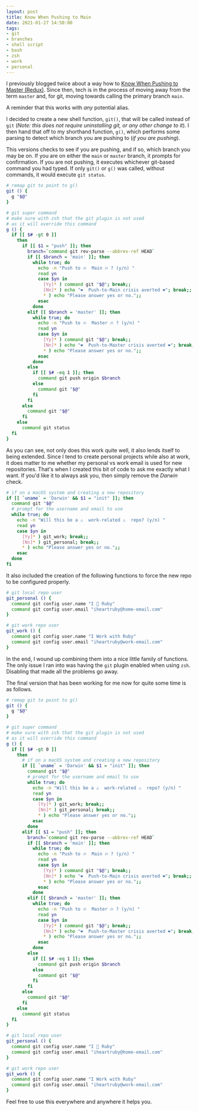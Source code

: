 ```yaml
---
layout: post
title: Know When Pushing to Main
date: 2021-01-27 14:50:00
tags:
- git
- branches
- shell script
- bash
- zsh
- work
- personal
---
```


I previously blogged twice about a way how to [Know When Pushing to Master (Redux)][know when pushing to master redux].
Since then, tech is in the process of moving away from the term `master` and, for git, moving
towards calling the primary branch `main`.


A reminder that this works with _any_ potential alias.

I decided to create a new shell function, `git()`, that will be called instead of `git` (_Note: this
does not require uninstalling git, or any other change to it_). I then hand that off to my shorthand
function, `g()`, which performs some parsing to detect which branch you are pushing to (_if you are
pushing_).

This versions checks to see if you are pushing, and if so, which branch you may be on.
If you are on either the `main` or `master` branch, it prompts for confirmation.
If you are not pushing, it executes whichever
git-based command you had typed. If only `git()` or `g()` was called, without commands, it would
execute `git status`.

```sh
# remap git to point to g()
git () {
  g "$@"
}

# git super command
# make sure with zsh that the git plugin is not used
# as it will override this command
g () {
  if [[ $# -gt 0 ]]
    then
      if [[ $1 = "push" ]]; then
        branch=`command git rev-parse --abbrev-ref HEAD`
        if [[ $branch = 'main' ]]; then
          while true; do
            echo -n "Push to 🔥  Main 🔥 ? (y/n) "
            read yn
            case $yn in
              [Yy]* ) command git "$@"; break;;
              [Nn]* ) echo "❤️  Push-to-Main crisis averted ❤️"; break;;
              * ) echo "Please answer yes or no.";;
            esac
          done  
        elif [[ $branch = 'master' ]]; then
          while true; do
            echo -n "Push to 🔥  Master 🔥 ? (y/n) "
            read yn
            case $yn in
              [Yy]* ) command git "$@"; break;;
              [Nn]* ) echo "❤️  Push-to-Master crisis averted ❤️"; break;;
              * ) echo "Please answer yes or no.";;
            esac
          done  
        else
          if [[ $# -eq 1 ]]; then
            command git push origin $branch
          else
            command git "$@"
          fi
        fi
      else
        command git "$@"
      fi
    else
      command git status
  fi
}
```

As you can see, not only does this work quite well, it also lends itself to being extended. Since I
tend to create personal projects while also at work, it does matter to me whether my personal vs work
email is used for new repositories. That's when I created this bit of code to ask me exactly what I
want. If you'd like it to always ask you, then simply remove the _Darwin_ check.

```sh
# if on a macOS system and creating a new repository
if [[ `uname` = 'Darwin' && $1 = "init" ]]; then
  command git "$@"
  # prompt for the username and email to use
  while true; do
    echo -n "Will this be a ⚠️  work-related ⚠️  repo? (y/n) "
    read yn
    case $yn in
      [Yy]* ) git_work; break;;
      [Nn]* ) git_personal; break;;
      * ) echo "Please answer yes or no.";;
    esac
  done
fi
```

It also included the creation of the following functions to force the new repo to be configured
properly. 

```sh
# git local repo user
git_personal () {
  command git config user.name "I 💖 Ruby"
  command git config user.email "iheartruby@home-email.com"
}

# git work repo user
git_work () {
  command git config user.name "I Work with Ruby"
  command git config user.email "iheartruby@work-email.com"
}
```

In the end, I wound up combining them into a nice little family of functions. The only issue I ran
into was having the `git` plugin enabled when using `zsh`. Disabling that made all the problems go
away.

The final version that has been working for me now for quite some time is as follows. 

```sh
# remap git to point to g()
git () {
  g "$@"
}

# git super command
# make sure with zsh that the git plugin is not used
# as it will override this command
g () {
  if [[ $# -gt 0 ]]
    then
      # if on a macOS system and creating a new repository
      if [[ `uname` = 'Darwin' && $1 = "init" ]]; then
        command git "$@"
        # prompt for the username and email to use
        while true; do
          echo -n "Will this be a ⚠️  work-related ⚠️  repo? (y/n) "
          read yn
          case $yn in
            [Yy]* ) git_work; break;;
            [Nn]* ) git_personal; break;;
            * ) echo "Please answer yes or no.";;
          esac
        done
      elif [[ $1 = "push" ]]; then
        branch=`command git rev-parse --abbrev-ref HEAD`
        if [[ $branch = 'main' ]]; then
          while true; do
            echo -n "Push to 🔥  Main 🔥 ? (y/n) "
            read yn
            case $yn in
              [Yy]* ) command git "$@"; break;;
              [Nn]* ) echo "❤️  Push-to-Main crisis averted ❤️"; break;;
              * ) echo "Please answer yes or no.";;
            esac
          done
        elif [[ $branch = 'master' ]]; then
          while true; do
            echo -n "Push to 🔥  Master 🔥 ? (y/n) "
            read yn
            case $yn in
              [Yy]* ) command git "$@"; break;;
              [Nn]* ) echo "❤️  Push-to-Master crisis averted ❤️"; break;;
              * ) echo "Please answer yes or no.";;
            esac
          done
        else
          if [[ $# -eq 1 ]]; then
            command git push origin $branch
          else
            command git "$@"
          fi
        fi
      else
        command git "$@"
      fi
    else
      command git status
  fi
}

# git local repo user
git_personal () {
  command git config user.name "I 💖 Ruby"
  command git config user.email "iheartruby@home-email.com"
}

# git work repo user
git_work () {
  command git config user.name "I Work with Ruby"
  command git config user.email "iheartruby@work-email.com"
}
```

Feel free to use this everywhere and anywhere it helps you.

[know when pushing to master redux]: /2018/08/30/know-when-pushing-to-master-redux.html
